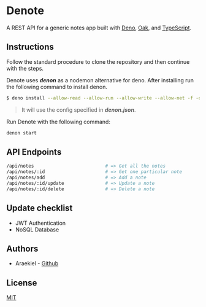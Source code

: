 # Denote

<p>A REST API for a generic notes app built with <a href="https://deno.land/">Deno</a>, <a href="https://github.com/oakserver/oak">Oak</a>, and <a href="https://www.typescriptlang.org/">TypeScript</a>.</p>

## Instructions

Follow the standard procedure to clone the repository and then continue with the steps.

Denote uses ***denon*** as a nodemon alternative for deno. After installing run the following command to install denon. 

```bash
$ deno install --allow-read --allow-run --allow-write --allow-net -f -q --unstable https://deno.land/x/denon@2.4.0/denon.ts
```

> It will use the config specified in ***denon.json***.

Run Denote with the following command:

```bash
denon start
```

## API Endpoints

```bash
/api/notes                          # => Get all the notes
/api/notes/:id                      # => Get one particular note
/api/notes/add                      # => Add a note
/api/notes/:id/update               # => Update a note
/api/notes/:id/delete               # => Delete a note
```

## Update checklist

-  JWT Authentication 
-  NoSQL Database

## Authors

- Araekiel - [Github](https://www.github.com/Araekiel)

## License 

[MIT](https://choosealicense.com/licenses/mit/)
